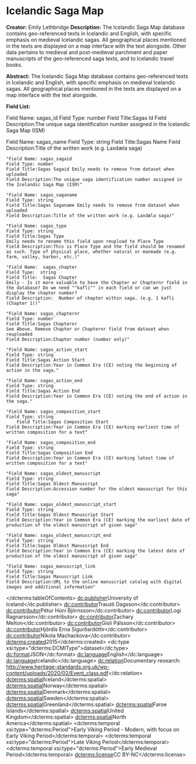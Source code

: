 
# Icelandic Saga Map
**Creator:** Emily Lethbridge
**Description:** The Icelandic Saga Map database contains geo-referenced texts in Icelandic and English, with specific emphasis on medieval Icelandic sagas. All geographical places mentioned in the texts are displayed on a map interface with the text alongside. Other data pertains to medieval and post-medieval parchment and paper manuscripts of the geo-referenced saga texts, and to Icelandic travel books.

**Abstract:** The Icelandic Saga Map database contains geo-referenced texts in Icelandic and English, with specific emphasis on medieval Icelandic sagas. All geographical places mentioned in the texts are displayed on a map interface with the text alongside.

**Field List:**

Field Name: sagas_id
Field Type: number
Field Title:Sagas Id
Field Description:The unique saga identification number assigned in the Icelandic Saga Map (ISM)



Field Name: sagas_name
	Field Type: string
	Field Title:Sagas Name
	Field Description:Title of the written work (e.g. Laxdæla saga)

	"Field Name: sagas_sagaid
	Field Type: number
	Field Title:Sagas Sagaid Emily needs to remove from dataset when uploaded
	Field Description:The unique saga identification number assigned in the Icelandic Saga Map (ISM)"

	"Field Name: sagas_saganame
	Field Type: string
	Field Title:Sagas Saganame Emily needs to remove from dataset when uploaded
	Field Description:Title of the written work (e.g. Laxdæla saga)"

	"Field Name: sagas_type
	Field Type: string
	Field Title:Sagas Type
	Emily needs to rename this field upon reupload to Place Type
	Field Description:This is Place Type and the field should be renamed as such. Type of physical place, whether natural or manmade (e.g. farm, valley, harbor, etc.)"

	"Field Name:  sagas_chapter
	Field Type:  string
	Field Title:  Sagas Chapter
	Emily - Is it more valuable to have the Chapter or Chapternr field in the database? Do we need ""kafli"" in each field or can we just display the chapter number?
	Field Description:  Number of chapter within saga. (e.g. 1 kafli (Chapter 1))"

	"Field Name: sagas_chapternr
	Field Type: number
	Field Title:Sagas Chapternr 
	See Above. Remove Chapter or Chapternr field from dataset when reuploaded
	Field Description:Chapter number (number only)"

	"Field Name: sagas_action_start
	Field Type: string
	Field Title:Sagas Action Start
	Field Description:Year in Common Era (CE) noting the beginning of action in the saga."

	"Field Name: sagas_action_end
	Field Type: string
	Field Title:Sagas Action End
	Field Description:Year in Common Era (CE) noting the end of action in the saga."

	"Field Name: sagas_composition_start
	Field Type: string
		Field Title:Sagas Composition Start
	Field Description:Year in Common Era (CE) marking earliest time of written composition for a text"

	"Field Name: sagas_composition_end
	Field Type: string
	Field Title:Sagas Composition End
	Field Description:Year in Common Era (CE) marking latest time of written composition for a text"

	"Field Name: sagas_oldest_manuscript
	Field Type: string
	Field Title:Sagas Oldest Manuscript
	Field Description:Accession number for the oldest manuscript for this saga"

	"Field Name: sagas_oldest_manuscript_start
	Field Type: string
	Field Title:Sagas Oldest Manuscript Start
	Field Description:Year in Common Era (CE) marking the earliest date of production of the oldest manuscript of given saga"

	"Field Name: sagas_oldest_manuscript_end
	Field Type: string
	Field Title:Sagas Oldest Manuscript End
	Field Description:Year in Common Era (CE) marking the latest date of production of the oldest manuscript of given saga"

	"Field Name: sagas_manuscript_link
	Field Type: string
	Field Title:Sagas Manuscript Link
	Field Description:URL to the online manuscript catalog with digital images and additional information"	

</dcterms:tableOfContents>
<dc:publisher>University of Iceland</dc:publisher>
<dc:contributor>Trausti Dagsson</dc:contributor>
<dc:contributor>Pétur Húni Björnsson</dc:contributor>
<dc:contributor>Logi Ragnarsson</dc:contributor>
<dc:contributor>Zachary Melton</dc:contributor>
<dc:contributor>Gísli Pálsson</dc:contributor>
<dc:contributor>Hjördís Erna Sigurðardóttir</dc:contributor>
<dc:contributor>Nikola Machackova</dc:contributor>
<dcterms:created>2015</dcterms:created>
<dc:type xsi:type="dcterms:DCMIType">dataset</dc:type>
<dc:format>JSON</dc:format>
<dc:language>English</dc:language>
<dc:language>Icelandic</dc:language>
<dc:relation>Documentary research: http://www.heritage-standards.org.uk/wp-content/uploads/2020/02/Event_class.pdf</dc:relation>
<dcterms:spatial>Iceland</dcterms:spatial>
<dcterms:spatial>Norway</dcterms:spatial>
<dcterms:spatial>Denmark</dcterms:spatial>
<dcterms:spatial>Sweden</dcterms:spatial>
<dcterms:spatial>Greenland</dcterms:spatial>
<dcterms:spatial>Faroe Islands</dcterms:spatial>
<dcterms:spatial>United Kingdom</dcterms:spatial>
<dcterms:spatial>North America</dcterms:spatial>
<dcterms:temporal xsi:type="dcterms:Period">Early Viking Period - Modern, with focus on Early Viking Period</dcterms:temporal>
<dcterms:temporal xsi:type="dcterms:Period">Late Viking Period</dcterms:temporal>
<dcterms:temporal xsi:type="dcterms:Period">Early Medieval Period</dcterms:temporal>
<dcterms:license>CC BY-NC</dcterms:license>

</metadata>
<!--stackedit_data:
eyJoaXN0b3J5IjpbODc0MDY3MDM1XX0=
-->